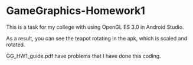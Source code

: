 # GameGraphics-Homework1

This is a task for my college with using OpenGL ES 3.0 in Android Studio.

As a result, you can see the teapot rotating in the apk, which is scaled and rotated.

GG_HW1_guide.pdf have problems that I have done this coding.
